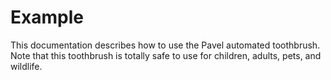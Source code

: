 # Example
This documentation describes how to use the Pavel automated
toothbrush.  
Note that this toothbrush is totally safe to
use for children, adults, pets, and wildlife.
